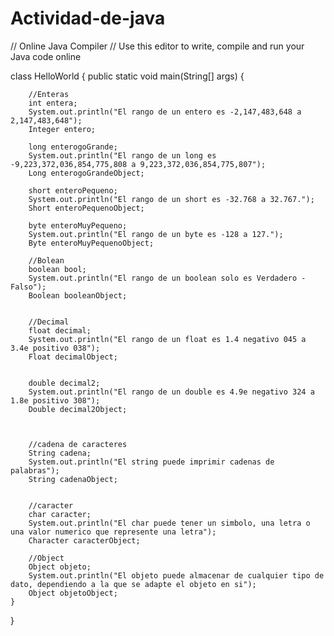# Actividad-de-java
// Online Java Compiler
// Use this editor to write, compile and run your Java code online

class HelloWorld {
    public static void main(String[] args) {
       
        //Enteras
        int entera;
        System.out.println("El rango de un entero es -2,147,483,648 a 2,147,483,648");
        Integer entero;
       
        long enterogoGrande;
        System.out.println("El rango de un long es -9,223,372,036,854,775,808 a 9,223,372,036,854,775,807");
        Long enterogoGrandeObject;
       
        short enteroPequeno;
        System.out.println("El rango de un short es -32.768 a 32.767.");
        Short enteroPequenoObject;
       
        byte enteroMuyPequeno;
        System.out.println("El rango de un byte es -128 a 127.");
        Byte enteroMuyPequenoObject;
       
        //Bolean
        boolean bool;
        System.out.println("El rango de un boolean solo es Verdadero - Falso");
        Boolean booleanObject;
       
       
        //Decimal
        float decimal;
        System.out.println("El rango de un float es 1.4 negativo 045 a 3.4e positivo 038");
        Float decimalObject;
       
       
        double decimal2;
        System.out.println("El rango de un double es 4.9e negativo 324 a 1.8e positivo 308");
        Double decimal2Object;
       
       
       
        //cadena de caracteres
        String cadena;
        System.out.println("El string puede imprimir cadenas de palabras");
        String cadenaObject;
       
       
        //caracter
        char caracter;
        System.out.println("El char puede tener un simbolo, una letra o una valor numerico que represente una letra");
        Character caracterObject;
       
        //Object
        Object objeto;
        System.out.println("El objeto puede almacenar de cualquier tipo de dato, dependiendo a la que se adapte el objeto en si");
        Object objetoObject;
    }
}
